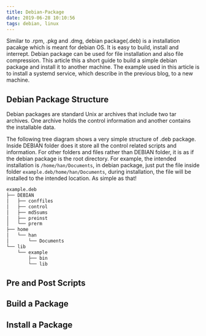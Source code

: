 ```yaml
---
title: Debian-Package
date: 2019-06-28 10:10:56
tags: debian, linux
---
```


Similar to .rpm, .pkg and .dmg, debian package(.deb) is a installation pacakge which is meant for debian OS. It is easy to build, install and interrept. Debian package can be used for file installation and also file compression. This article this a short guide to build a simple debian package and install it to another machine.
The example used in this article is to install a systemd service, which describe in the previous blog, to a new machine.

## Debian Package Structure

Debian packages are standard Unix ar archives that include two tar archives. One archive holds the control information and another contains the installable data.

The following tree diagram shows a very simple structure of .deb package. Inside DEBIAN folder does it store all the control related scripts and information.
For other folders and files rather than DEBIAN folder, it is as if the debian package is the root directory. For example, the intended installation is `/home/han/Documents`, in debian package, just put the file inside folder `example.deb/home/han/Documents`, during installation, the file will be installed to the intended location. As simple as that!

```bash
example.deb
├── DEBIAN
│   ├── conffiles
│   ├── control
│   ├── md5sums
│   ├── preinst
│   └── prerm
├── home
│   └── han
│       └── Documents
└── lib
    └── example
        ├── bin
        └── lib

```

## Pre and Post Scripts

## Build a Package

## Install a Package
